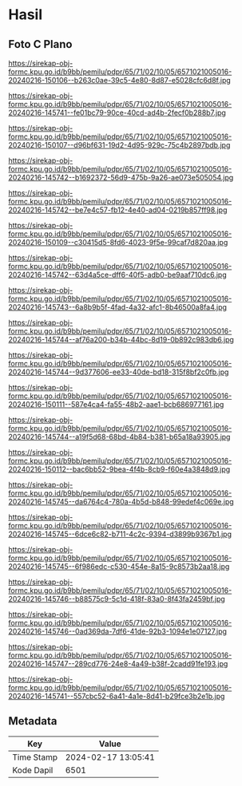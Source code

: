 # Hasil

## Foto C Plano

https://sirekap-obj-formc.kpu.go.id/b9bb/pemilu/pdpr/65/71/02/10/05/6571021005016-20240216-150106--b263c0ae-39c5-4e80-8d87-e5028cfc6d8f.jpg

https://sirekap-obj-formc.kpu.go.id/b9bb/pemilu/pdpr/65/71/02/10/05/6571021005016-20240216-145741--fe01bc79-90ce-40cd-ad4b-2fecf0b288b7.jpg

https://sirekap-obj-formc.kpu.go.id/b9bb/pemilu/pdpr/65/71/02/10/05/6571021005016-20240216-150107--d96bf631-19d2-4d95-929c-75c4b2897bdb.jpg

https://sirekap-obj-formc.kpu.go.id/b9bb/pemilu/pdpr/65/71/02/10/05/6571021005016-20240216-145742--b1692372-56d9-475b-9a26-ae073e505054.jpg

https://sirekap-obj-formc.kpu.go.id/b9bb/pemilu/pdpr/65/71/02/10/05/6571021005016-20240216-145742--be7e4c57-fb12-4e40-ad04-0219b857ff98.jpg

https://sirekap-obj-formc.kpu.go.id/b9bb/pemilu/pdpr/65/71/02/10/05/6571021005016-20240216-150109--c30415d5-8fd6-4023-9f5e-99caf7d820aa.jpg

https://sirekap-obj-formc.kpu.go.id/b9bb/pemilu/pdpr/65/71/02/10/05/6571021005016-20240216-145742--63d4a5ce-dff6-40f5-adb0-be9aaf710dc6.jpg

https://sirekap-obj-formc.kpu.go.id/b9bb/pemilu/pdpr/65/71/02/10/05/6571021005016-20240216-145743--6a8b9b5f-4fad-4a32-afc1-8b46500a8fa4.jpg

https://sirekap-obj-formc.kpu.go.id/b9bb/pemilu/pdpr/65/71/02/10/05/6571021005016-20240216-145744--af76a200-b34b-44bc-8d19-0b892c983db6.jpg

https://sirekap-obj-formc.kpu.go.id/b9bb/pemilu/pdpr/65/71/02/10/05/6571021005016-20240216-145744--9d377606-ee33-40de-bd18-315f8bf2c0fb.jpg

https://sirekap-obj-formc.kpu.go.id/b9bb/pemilu/pdpr/65/71/02/10/05/6571021005016-20240216-150111--587e4ca4-fa55-48b2-aae1-bcb686977161.jpg

https://sirekap-obj-formc.kpu.go.id/b9bb/pemilu/pdpr/65/71/02/10/05/6571021005016-20240216-145744--a19f5d68-68bd-4b84-b381-b65a18a93905.jpg

https://sirekap-obj-formc.kpu.go.id/b9bb/pemilu/pdpr/65/71/02/10/05/6571021005016-20240216-150112--bac6bb52-9bea-4f4b-8cb9-f60e4a3848d9.jpg

https://sirekap-obj-formc.kpu.go.id/b9bb/pemilu/pdpr/65/71/02/10/05/6571021005016-20240216-145745--da6764c4-780a-4b5d-b848-99edef4c069e.jpg

https://sirekap-obj-formc.kpu.go.id/b9bb/pemilu/pdpr/65/71/02/10/05/6571021005016-20240216-145745--6dce6c82-b711-4c2c-9394-d3899b9367b1.jpg

https://sirekap-obj-formc.kpu.go.id/b9bb/pemilu/pdpr/65/71/02/10/05/6571021005016-20240216-145745--6f986edc-c530-454e-8a15-9c8573b2aa18.jpg

https://sirekap-obj-formc.kpu.go.id/b9bb/pemilu/pdpr/65/71/02/10/05/6571021005016-20240216-145746--b88575c9-5c1d-418f-83a0-8f43fa2459bf.jpg

https://sirekap-obj-formc.kpu.go.id/b9bb/pemilu/pdpr/65/71/02/10/05/6571021005016-20240216-145746--0ad369da-7df6-41de-92b3-1094e1e07127.jpg

https://sirekap-obj-formc.kpu.go.id/b9bb/pemilu/pdpr/65/71/02/10/05/6571021005016-20240216-145747--289cd776-24e8-4a49-b38f-2cadd91fe193.jpg

https://sirekap-obj-formc.kpu.go.id/b9bb/pemilu/pdpr/65/71/02/10/05/6571021005016-20240216-145741--557cbc52-6a41-4a1e-8d41-b29fce3b2e1b.jpg


## Metadata

| Key        | Value               |
| ---------- | ------------------- |
| Time Stamp | 2024-02-17 13:05:41 |
| Kode Dapil | 6501                |



